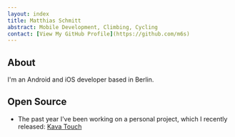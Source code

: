 ```yaml
---
layout: index
title: Matthias Schmitt
abstract: Mobile Development, Climbing, Cycling
contact: [View My GitHub Profile](https://github.com/m6s)
---
```

## About

I'm an Android and iOS developer based in Berlin.

## Open Source

- The past year I've been working on a personal project, which I recently released: [Kava Touch](https://github.com/KavaProject/KavaTouch)
